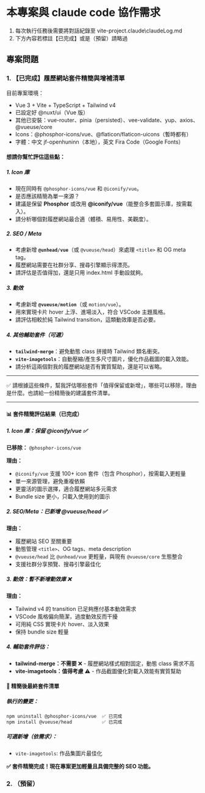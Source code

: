 # 本專案與 claude code 協作需求

1. 每次執行任務後需要將對話紀錄至 vite-project\.claude\claudeLog.md
2. 下方內容若標註【已完成】或是（預留）請略過

## 專案問題

### 1. 【已完成】履歷網站套件精簡與增補清單

目前專案環境：
- Vue 3 + Vite + TypeScript + Tailwind v4
- 已設定好 @nuxt/ui（Vue 版）
- 其他已安裝：vue-router、pinia（persisted）、vee-validate、yup、axios、@vueuse/core
- Icons：@phosphor-icons/vue、@flaticon/flaticon-uicons（暫時都有）
- 字體：中文 jf-openhuninn（本地），英文 Fira Code（Google Fonts）

#### 想請你幫忙評估這些點：

##### 1. Icon 庫
- 現在同時有 `@phosphor-icons/vue` 和 `@iconify/vue`。  
- 是否應該精簡為單一來源？  
- 建議是保留 **Phosphor** 或改用 **@iconify/vue**（能整合多套圖示庫，按需載入）。  
- 請分析哪個對履歷網站最合適（體積、易用性、美觀度）。

##### 2. SEO / Meta
- 考慮新增 **`@unhead/vue`**（或 `@vueuse/head`）來處理 `<title>` 和 OG meta tag。  
- 履歷網站需要在社群分享、搜尋引擎顯示得漂亮。  
- 請評估是否值得加，還是只用 index.html 手動設就夠。

##### 3. 動效
- 考慮新增 **`@vueuse/motion`**（或 `motion/vue`）。  
- 用來實現卡片 hover 上浮、進場淡入，符合 VSCode 主題風格。  
- 請評估相較於純 Tailwind transition，這類動效庫是否必要。

##### 4. 其他輔助套件（可選）
- **`tailwind-merge`**：避免動態 class 拼接時 Tailwind 類名衝突。  
- **`vite-imagetools`**：自動壓縮/產生多尺寸圖片，優化作品截圖的載入效能。  
- 請分析這兩個對我的履歷網站是否有實質幫助，還是可以省略。

---

✅ 請根據這些條件，幫我評估哪些套件「值得保留或新增」，哪些可以移除，理由是什麼。也請給一份精簡後的建議套件清單。

---

#### 📊 套件精簡評估結果（已完成）

##### 1. Icon 庫：**保留 @iconify/vue** ✅
**已移除：** `@phosphor-icons/vue`

**理由：**
- `@iconify/vue` 支援 100+ icon 套件（包含 Phosphor），按需載入更輕量
- 單一來源管理，避免重複依賴
- 更靈活的圖示選擇，適合履歷網站多元需求
- Bundle size 更小，只載入使用到的圖示

##### 2. SEO/Meta：**已新增 @vueuse/head** ✅
**理由：**
- 履歷網站 SEO 至關重要
- 動態管理 `<title>`、OG tags、meta description
- `@vueuse/head` 比 `@unhead/vue` 更輕量，與現有 `@vueuse/core` 生態整合
- 支援社群分享預覽、搜尋引擎最佳化

##### 3. 動效：**暫不新增動效庫** ❌
**理由：**
- Tailwind v4 的 transition 已足夠應付基本動效需求
- VSCode 風格偏向簡潔，過度動效反而干擾
- 可用純 CSS 實現卡片 hover、淡入效果
- 保持 bundle size 輕量

##### 4. 輔助套件評估：
- **tailwind-merge：不需要** ❌ - 履歷網站樣式相對固定，動態 class 需求不高
- **vite-imagetools：值得考慮** ⚠️ - 作品截圖優化對載入效能有實質幫助

#### 🎯 **精簡後最終套件清單**

##### 執行的變更：
```bash
npm uninstall @phosphor-icons/vue  ✅ 已完成
npm install @vueuse/head           ✅ 已完成
```

##### 可選新增（依需求）：
- `vite-imagetools`: 作品集圖片最佳化

**✅ 套件精簡完成！現在專案更加輕量且具備完整的 SEO 功能。**


### 2. （預留）